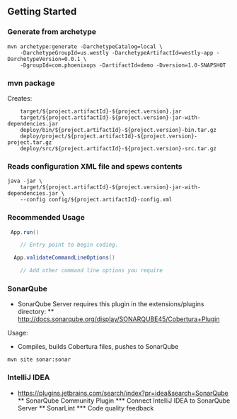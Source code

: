 
## Getting Started ##


### Generate from archetype ###
```
mvn archetype:generate -DarchetypeCatalog=local \
    -DarchetypeGroupId=us.westly -DarchetypeArtifactId=westly-app -DarchetypeVersion=0.0.1 \
    -DgroupId=com.phoenixops -DartifactId=demo -Dversion=1.0-SNAPSHOT
```

### mvn package ###

Creates:
```
    target/${project.artifactId}-${project.version}.jar
    target/${project.artifactId}-${project.version}-jar-with-dependencies.jar
    deploy/bin/${project.artifactId}-${project.version}-bin.tar.gz
    deploy/project/${project.artifactId}-${project.version}-project.tar.gz
    deploy/src/${project.artifactId}-${project.version}-src.tar.gz
```
### Reads configuration XML file and spews contents ###
```
java -jar \
    target/${project.artifactId}-${project.version}-jar-with-dependencies.jar \
    --config config/${project.artifactId}-config.xml
```


### Recommended Usage ###
```java
 App.run()

    // Entry point to begin coding.

  App.validateCommandLineOptions()

    // Add other command line options you require
```

### SonarQube ###
* SonarQube Server requires this plugin in the extensions/plugins directory:
** http://docs.sonarqube.org/display/SONARQUBE45/Cobertura+Plugin

Usage:
* Compiles, builds Cobertura files, pushes to SonarQube
```
mvn site sonar:sonar
```

### IntelliJ IDEA ###
* https://plugins.jetbrains.com/search/index?pr=idea&search=SonarQube
** SonarQube Community Plugin
*** Connect IntelliJ IDEA to SonarQube Server
** SonarLint
*** Code quality feedback
